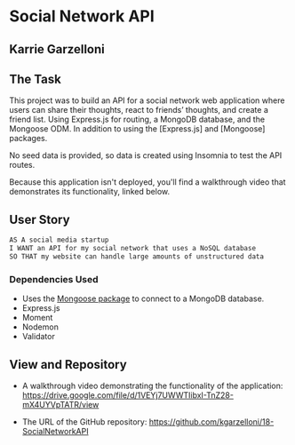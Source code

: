 # Social Network API

## Karrie Garzelloni


## The Task
This project was to build an API for a social network web application where users can share their thoughts, react to friends’ thoughts, and create a friend list. Using Express.js for routing, a MongoDB database, and the Mongoose ODM. In addition to using the [Express.js] and [Mongoose] packages. 

No seed data is provided, so data is created using Insomnia to test the API routes.

Because this application isn't deployed, you'll find a walkthrough video that demonstrates its functionality, linked below. 

## User Story

```md
AS A social media startup
I WANT an API for my social network that uses a NoSQL database
SO THAT my website can handle large amounts of unstructured data
```

### Dependencies Used

  * Uses the [Mongoose package](https://www.npmjs.com/package/mongoose) to connect to a MongoDB database.
  * Express.js
  * Moment
  * Nodemon
  * Validator 

## View and Repository

* A walkthrough video demonstrating the functionality of the application:
https://drive.google.com/file/d/1VEYj7UWWTIibxI-TnZ28-mX4UYVpTATR/view


* The URL of the GitHub repository:
https://github.com/kgarzelloni/18-SocialNetworkAPI


